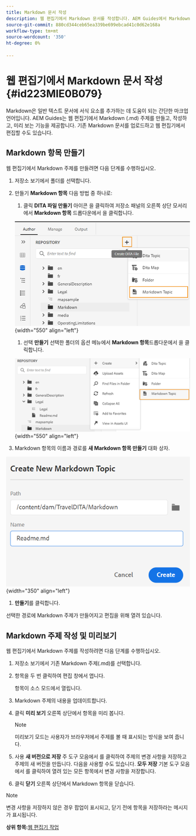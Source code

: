 ```yaml
---
title: Markdown 문서 작성
description: 웹 편집기에서 Markdown 문서를 작성합니다. AEM Guides에서 Markdown 주제를 만들고, 작성하고, 미리 보는 방법에 대해 알아봅니다.
source-git-commit: 880cd344ceb65ea339be699ebcad41c0d62e168a
workflow-type: tm+mt
source-wordcount: '350'
ht-degree: 0%

---
```


# 웹 편집기에서 Markdown 문서 작성 {#id223MIE0B079}

Markdown은 일반 텍스트 문서에 서식 요소를 추가하는 데 도움이 되는 간단한 마크업 언어입니다. AEM Guides는 웹 편집기에서 Markdown \(.md\) 주제를 만들고, 작성하고, 미리 보는 기능을 제공합니다. 기존 Markdown 문서를 업로드하고 웹 편집기에서 편집할 수도 있습니다.

## Markdown 항목 만들기

웹 편집기에서 Markdown 주제를 만들려면 다음 단계를 수행하십시오.

1. 저장소 보기에서 폴더를 선택합니다.
1. 만들기 **Markdown 항목** 다음 방법 중 하나로:
   1. 클릭 **DITA 파일 만들기** 아이콘 을 클릭하여 저장소 패널의 오른쪽 상단 모서리에서 **Markdown 항목** 드롭다운에서 을 클릭합니다.

   ![](images/create-markdown-dita-topic.png){width="550" align="left"}

   1. 선택 **만들기** 선택한 폴더의 옵션 메뉴에서 **Markdown 항목**&#x200B;드롭다운에서 을 클릭합니다.

   ![](images/create-markdown-options-menu.png){width="550" align="left"}

1. Markdown 항목의 이름과 경로를 **새 Markdown 항목 만들기** 대화 상자.

![](images/create-markdown-dialog.png){width="350" align="left"}

1. **만들기**&#x200B;를 클릭합니다.

선택한 경로에 Markdown 주제가 만들어지고 편집을 위해 열려 있습니다.

## Markdown 주제 작성 및 미리보기

웹 편집기에서 Markdown 주제를 작성하려면 다음 단계를 수행하십시오.

1. 저장소 보기에서 기존 Markdown 주제\(.md\)를 선택합니다.
1. 항목을 두 번 클릭하여 편집 창에서 엽니다.

   항목이 소스 모드에서 열립니다.

1. Markdown 주제의 내용을 업데이트합니다.
1. 클릭 **미리 보기** 오른쪽 상단에서 항목을 미리 봅니다.

   >[!NOTE]
   >
   > 미리보기 모드는 사용자가 브라우저에서 주제를 볼 때 표시되는 방식을 보여 줍니다.

1. 사용 **새 버전으로 저장** 주 도구 모음에서 를 클릭하여 주제의 변경 사항을 저장하고 주제의 새 버전을 만듭니다. 다음을 사용할 수도 있습니다. **모두 저장** 기본 도구 모음에서 를 클릭하여 열려 있는 모든 항목에서 변경 사항을 저장합니다.

1. 클릭 **닫기** 오른쪽 상단에서 Markdown 항목을 닫습니다.

>[!NOTE]
>
> 변경 사항을 저장하지 않은 경우 팝업이 표시되고, 닫기 전에 항목을 저장하라는 메시지가 표시됩니다.

**상위 항목:**[&#x200B;웹 편집기 작업](web-editor.md)
